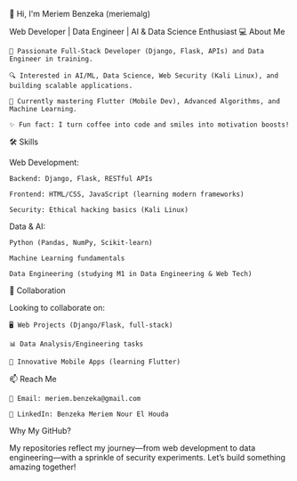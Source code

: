 👋 Hi, I'm Meriem Benzeka (meriemalg)

Web Developer | Data Engineer | AI & Data Science Enthusiast
💻 About Me

    🚀 Passionate Full-Stack Developer (Django, Flask, APIs) and Data Engineer in training.

    🔍 Interested in AI/ML, Data Science, Web Security (Kali Linux), and building scalable applications.

    🌱 Currently mastering Flutter (Mobile Dev), Advanced Algorithms, and Machine Learning.

    ✨ Fun fact: I turn coffee into code and smiles into motivation boosts!

🛠 Skills

Web Development:

    Backend: Django, Flask, RESTful APIs

    Frontend: HTML/CSS, JavaScript (learning modern frameworks)

    Security: Ethical hacking basics (Kali Linux)

Data & AI:

    Python (Pandas, NumPy, Scikit-learn)

    Machine Learning fundamentals

    Data Engineering (studying M1 in Data Engineering & Web Tech)

🤝 Collaboration

Looking to collaborate on:

    🖥 Web Projects (Django/Flask, full-stack)

    📊 Data Analysis/Engineering tasks

    📱 Innovative Mobile Apps (learning Flutter)

📫 Reach Me

    📧 Email: meriem.benzeka@gmail.com

    🔗 LinkedIn: Benzeka Meriem Nour El Houda

Why My GitHub?

My repositories reflect my journey—from web development to data engineering—with a sprinkle of security experiments. Let’s build something amazing together!

